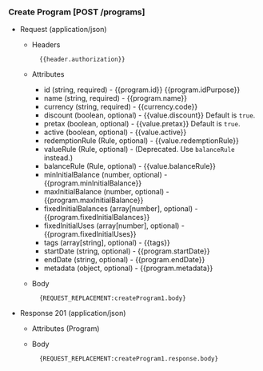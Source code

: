 ### Create Program [POST /programs]

+ Request (application/json)
    + Headers
    
            {{header.authorization}}
        
    + Attributes
        + id (string, required) - {{program.id}}  {{program.idPurpose}}
        + name (string, required) - {{program.name}}
        + currency (string, required) - {{currency.code}}
        + discount (boolean, optional) - {{value.discount}} Default is `true`. 
        + pretax (boolean, optional) - {{value.pretax}} Default is `true`.
        + active (boolean, optional) - {{value.active}}
        + redemptionRule (Rule, optional) - {{value.redemptionRule}}
        + valueRule (Rule, optional) - (Deprecated. Use `balanceRule` instead.)
        + balanceRule (Rule, optional) - {{value.balanceRule}}
        + minInitialBalance (number, optional) - {{program.minInitialBalance}}
        + maxInitialBalance (number, optional) - {{program.maxInitialBalance}}
        + fixedInitialBalances (array[number], optional) -  {{program.fixedInitialBalances}}
        + fixedInitialUses (array[number], optional) -  {{program.fixedInitialUses}}
        + tags (array[string], optional) - {{tags}}
        + startDate (string, optional) - {{program.startDate}}
        + endDate (string, optional) - {{program.endDate}}
        + metadata (object, optional) - {{program.metadata}}
        
    + Body

            {REQUEST_REPLACEMENT:createProgram1.body}
    
+ Response 201 (application/json)
    + Attributes (Program)

    + Body
            
            {REQUEST_REPLACEMENT:createProgram1.response.body}
